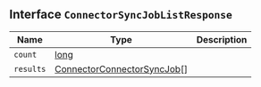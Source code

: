 ## Interface `ConnectorSyncJobListResponse`

| Name | Type | Description |
| - | - | - |
| `count` | [long](./long.md) | &nbsp; |
| `results` | [ConnectorConnectorSyncJob](./ConnectorConnectorSyncJob.md)[] | &nbsp; |
